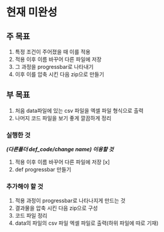# 현재 미완성

## 주 목표
1. 특정 조건이 주어졌을 때 이를 적용
2. 적용 이후 이름 바꾸어 다른 파일에 저장
3. 그 과정을 progressbar로 나타내기
4. 이후 이를 압축 시킨 다음 zip으로 만들기

## 부 목표
1. 처음 data파일에 있는 csv 파일을 엑셀 파일 형식으로 출력
2. 나머지 코드 파일을 보기 좋게 깔끔하게 정리

### 실행한 것
***(다른폴더 def_code/change name) 이용할 것***
1. 적용 이후 이름 바꾸어 다른 파일에 저장 [x]
2. def progressbar 만들기


### 추가해야 할 것
1. 적용 과정이 progressbar로 나타나지게 만드는 것
2. 결과물을 압축 시킨 다음 zip으로 구성
3. 코드 파일 정리
4. data의 파일의 csv 파일 엑셀 파일로 출력(하위 파일에 따로 기재)


